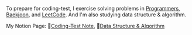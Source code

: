 To prepare for coding-test, I exercise solving problems in [Programmers](https://programmers.co.kr/), [Baekjoon](https://www.acmicpc.net/), and [LeetCode](https://leetcode.com/). And I'm also studying data structure & algorithm.

My Notion Page: 📖[Coding-Test Note](https://abcdegh.notion.site/470634e75b5b47c98afa1e5d7778f622), 🧩[Data Structure & Algorithm](https://abcdegh.notion.site/141068fdc948460a9bbd81f83cb757a5)
